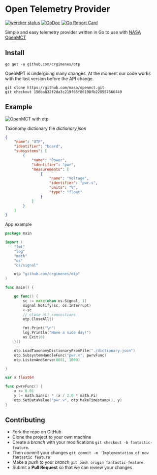 # Open Telemetry Provider

[![wercker status](https://app.wercker.com/status/8b9d7c2d939aaf7bdbe5ae392ae2d513/s/master "wercker status")](https://app.wercker.com/project/byKey/8b9d7c2d939aaf7bdbe5ae392ae2d513)
[![GoDoc](https://godoc.org/github.com/crgimenes/otp?status.png)](https://godoc.org/github.com/crgimenes/otp)
 [![Go Report Card](https://goreportcard.com/badge/github.com/crgimenes/otp)](https://goreportcard.com/report/github.com/crgimenes/otp)

Simple and easy telemetry provider written in Go to use with [NASA OpenMCT](https://nasa.github.io/openmct/)

## Install

```
go get -u github.com/crgimenes/otp
```

OpenMPT is undergoing many changes. At the moment our code works with the last version before the API change.
```
git clone https://github.com/nasa/openmct.git
git checkout 156ba832f2da3c219f65f86198fb228557566449
```


## Example

![OpenMCT with otp](img/openMCT.png)

Taxonomy dictionary file *dictionary.json*
```json
{
    "name": "OTP",
    "identifier": "board",
    "subsystems": [
        {
            "name": "Power",
            "identifier": "pwr",
            "measurements": [
                {
                    "name": "Voltage",
                    "identifier": "pwr.v",
                    "units": "V",
                    "type": "float"
                }
            ]
        }
    ]
}
```

App example

```go
package main

import (
	"fmt"
	"log"
	"math"
	"os"
	"os/signal"

	otp "github.com/crgimenes/otp"
)

func main() {

	go func() {
		sc := make(chan os.Signal, 1)
		signal.Notify(sc, os.Interrupt)
		<-sc
		// close all connections
		otp.CloseAll()

		fmt.Print("\n")
		log.Println("Have a nice day!")
		os.Exit(0)
	}()

	otp.LoadTaxonomyDictionaryFromFile("./dictionary.json")
	otp.SubsystemHandleFunc("pwr.v", pwrvFunc)
	otp.ListenAndServe(8081, 1000)

}

var x float64

func pwrvFunc() {
	x += 0.01
	y := math.Sin(x) * (x / 2.0 * math.Pi)
	otp.SetDataValue("pwr.v", otp.MakeTimestamp(), y)
}
```

## Contributing

- Fork the repo on GitHub
- Clone the project to your own machine
- Create a *branch* with your modifications `git checkout -b fantastic-feature`.
- Then _commit_ your changes `git commit -m 'Implementation of new fantastic feature'`
- Make a _push_ to your _branch_ `git push origin fantastic-feature`.
- Submit a **Pull Request** so that we can review your changes
